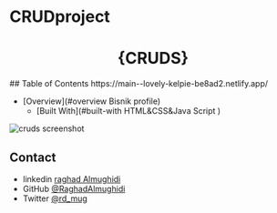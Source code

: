 # CRUDproject

<h1 align="center">{CRUDS}</h1>
## Table of Contents
https://main--lovely-kelpie-be8ad2.netlify.app/

- [Overview](#overview Bisnik profile)
  - [Built With](#built-with HTML&CSS&Java Script )


<!-- OVERVIEW -->


![cruds screenshot](https://user-images.githubusercontent.com/52867161/193267314-d363e410-2066-48f7-b2c7-76774fedb3a1.png)

## Contact

- linkedin [raghad Almughidi](https://www.linkedin.com/in/raghad-almughidi/)
- GitHub [@RaghadAlmughidi](https://github.com/RaghadAlmughidi)
- Twitter [@rd_mug](https://twitter.com/Rd_mug)